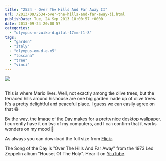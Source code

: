 ```yaml
---
title: "2534 - Over The Hills And Far Away II"
url: /2013/09/2534-over-the-hills-and-far-away-ii.html
publishDate: Tue, 24 Sep 2013 18:00:57 +0000
date: 2013-09-24 20:00:57
categories: 
  - "olympus-m-zuiko-digital-17mm-f1-8"
tags: 
  - "garden"
  - "italy"
  - "olympus-om-d-e-m5"
  - "toscana"
  - "tree"
  - "vinci"
---
```

<div class="container">
<div class="center"><a target="_blank" href="https://d25zfm9zpd7gm5.cloudfront.net/1200x1200/2013/20130914_151748_lr_plain.jpg"><img src="https://d25zfm9zpd7gm5.cloudfront.net/0600x0600/2013/20130914_151748_lr_plain.jpg" /></a></div>
</div>
<br />

This is where Mario lives. Well, not exactly among the olive trees, but the terraced hills around his house are one big garden made up of olive trees. It's a pretty delightful and peaceful place. I guess we can easily agree on that 😄

<a target="_blank" href="https://d25zfm9zpd7gm5.cloudfront.net/1200x1200/2013/20130914_152527_lr.jpg"><img style="margin: 0pt 10px 0pt 0px; float: left;" src="https://d25zfm9zpd7gm5.cloudfront.net/0150x0150/2013/20130914_152527_lr.jpg" alt="" border="0" /></a> By the way, the Image of the Day makes for a pretty nice desktop wallpaper. I currently have it on two of my computers, and I can confirm that it works wonders on my mood 🙂 

 As always you can download the full size from <a href="http://www.flickr.com/photos/amanessinger/9808060635/sizes/o/" target="_blank">Flickr</a>.

The Song of the Day is "Over The Hills And Far Away" from the 1973 Led Zeppelin album "Houses Of The Holy". Hear it on <a href="http://www.youtube.com/watch?v=0EVNeh9dasI" target="_blank">YouTube</a>.

